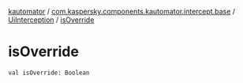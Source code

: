 [kautomator](../../index.md) / [com.kaspersky.components.kautomator.intercept.base](../index.md) / [UiInterception](index.md) / [isOverride](./is-override.md)

# isOverride

`val isOverride: Boolean`